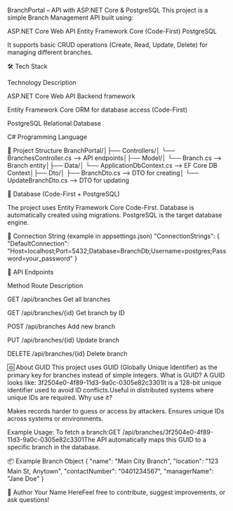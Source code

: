 BranchPortal – API with ASP.NET Core & PostgreSQL
This project is a simple Branch Management API built using:

ASP.NET Core Web API
Entity Framework Core (Code-First)
PostgreSQL

It supports basic CRUD operations (Create, Read, Update, Delete) for managing different branches.

🛠️ Tech Stack



Technology
Description



ASP.NET Core Web API
Backend framework


Entity Framework Core
ORM for database access (Code-First)


PostgreSQL
Relational Database


C#
Programming Language



📁 Project Structure
BranchPortal/│├── Controllers/│   └── BranchesController.cs    --> API endpoints│├── Model/│   └── Branch.cs                --> Branch entity│├── Data/│   └── ApplicationDbContext.cs  --> EF Core DB Context│├── Dto/│   ├── BranchDto.cs             --> DTO for creating│   └── UpdateBranchDto.cs       --> DTO for updating  

🧱 Database (Code-First + PostgreSQL)

The project uses Entity Framework Core Code-First.
Database is automatically created using migrations.
PostgreSQL is the target database engine.

🔌 Connection String (example in appsettings.json)
"ConnectionStrings": {
  "DefaultConnection": "Host=localhost;Port=5432;Database=BranchDb;Username=postgres;Password=your_password"
}


🔁 API Endpoints



Method
Route
Description



GET
/api/branches
Get all branches


GET
/api/branches/{id}
Get branch by ID


POST
/api/branches
Add new branch


PUT
/api/branches/{id}
Update branch


DELETE
/api/branches/{id}
Delete branch



🆔 About GUID
This project uses GUID (Globally Unique Identifier) as the primary key for branches instead of simple integers.
What is GUID?
A GUID looks like: 3f2504e0-4f89-11d3-9a0c-0305e82c3301It is a 128-bit unique identifier used to avoid ID conflicts.Useful in distributed systems where unique IDs are required.
Why use it?

Makes records harder to guess or access by attackers.
Ensures unique IDs across systems or environments.

Example Usage:
To fetch a branch:GET /api/branches/3f2504e0-4f89-11d3-9a0c-0305e82c3301The API automatically maps this GUID to a specific branch in the database.

📦 Example Branch Object
{
  "name": "Main City Branch",
  "location": "123 Main St, Anytown",
  "contactNumber": "0401234567",
  "managerName": "Jane Doe"
}


🙌 Author
Your Name HereFeel free to contribute, suggest improvements, or ask questions!
 
